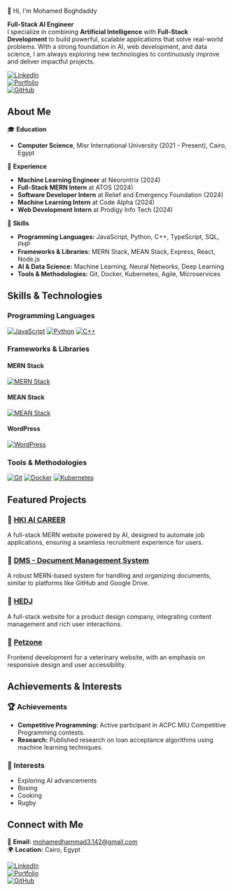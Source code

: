  👋 Hi, I'm Mohamed Boghdaddy

**Full-Stack AI Engineer**  
I specialize in combining **Artificial Intelligence** with **Full-Stack Development** to build powerful, scalable applications that solve real-world problems. With a strong foundation in AI, web development, and data science, I am always exploring new technologies to continuously improve and deliver impactful projects.

[![LinkedIn](https://img.shields.io/badge/LinkedIn-0077B5?logo=linkedin&logoColor=white)](https://www.linkedin.com/in/mohamed-el-boghdaddy/)  
[![Portfolio](https://img.shields.io/badge/Portfolio-ff5a5f?logo=google-chrome&logoColor=white)](https://boghdaddys-portfolio.netlify.app/)  
[![GitHub](https://img.shields.io/badge/GitHub-100000?logo=github&logoColor=white)](https://github.com/MohamedBoghdaddy)

## About Me

🎓 **Education**  
- **Computer Science**, Misr International University (2021 - Present), Cairo, Egypt

💼 **Experience**  
- **Machine Learning Engineer** at Neorontrix (2024)
- **Full-Stack MERN Intern** at ATOS (2024)
- **Software Developer Intern** at Relief and Emergency Foundation (2024)
- **Machine Learning Intern** at Code Alpha (2024)
- **Web Development Intern** at Prodigy Info Tech (2024)

🔧 **Skills**  
- **Programming Languages:** JavaScript, Python, C++, TypeScript, SQL, PHP  
- **Frameworks & Libraries:** MERN Stack, MEAN Stack, Express, React, Node.js  
- **AI & Data Science:** Machine Learning, Neural Networks, Deep Learning  
- **Tools & Methodologies:** Git, Docker, Kubernetes, Agile, Microservices

## Skills & Technologies

### Programming Languages
[![JavaScript](https://img.shields.io/badge/JavaScript-F7DF1E?style=for-the-badge&logo=javascript&logoColor=black)](https://github.com/MohamedBoghdaddy?tab=repositories&q=&type=&language=javascript)
[![Python](https://img.shields.io/badge/Python-3776AB?style=for-the-badge&logo=python&logoColor=white)](https://github.com/MohamedBoghdaddy?tab=repositories&q=&type=&language=python)
[![C++](https://img.shields.io/badge/C++-00599C?style=for-the-badge&logo=cplusplus&logoColor=white)](https://github.com/MohamedBoghdaddy?tab=repositories&q=&type=&language=cpp)

### Frameworks & Libraries

#### MERN Stack  
[![MERN Stack](https://img.shields.io/badge/MERN-61DAFB?style=for-the-badge&logo=react&logoColor=white)](https://github.com/MohamedBoghdaddy?tab=repositories&q=&type=&language=javascript)

#### MEAN Stack  
[![MEAN Stack](https://img.shields.io/badge/MEAN-00D084?style=for-the-badge&logo=angular&logoColor=white)](https://github.com/MohamedBoghdaddy?tab=repositories&q=mean)

#### WordPress  
[![WordPress](https://img.shields.io/badge/WordPress-21759B?style=for-the-badge&logo=wordpress&logoColor=white)](https://github.com/MohamedBoghdaddy?tab=repositories&q=wordpress)

### Tools & Methodologies  
[![Git](https://img.shields.io/badge/Git-F05032?style=for-the-badge&logo=git&logoColor=white)](https://github.com/MohamedBoghdaddy?tab=repositories&q=&type=&language=git)
[![Docker](https://img.shields.io/badge/Docker-2496ED?style=for-the-badge&logo=docker&logoColor=white)](https://github.com/MohamedBoghdaddy?tab=repositories&q=&type=&language=docker)
[![Kubernetes](https://img.shields.io/badge/Kubernetes-326CE5?style=for-the-badge&logo=kubernetes&logoColor=white)](https://github.com/MohamedBoghdaddy?tab=repositories&q=&type=&language=kubernetes)

## Featured Projects

### 🚀 [HKI AI CAREER](https://github.com/MohamedBoghdaddy/HKI-AI-CAREER)  
A full-stack MERN website powered by AI, designed to automate job applications, ensuring a seamless recruitment experience for users.

### 🚀 [DMS - Document Management System](https://github.com/MohamedBoghdaddy/Atos-Task-document-management-system)  
A robust MERN-based system for handling and organizing documents, similar to platforms like GitHub and Google Drive.

### 🚀 [HEDJ](https://github.com/MohamedBoghdaddy/HEDJ)  
A full-stack website for a product design company, integrating content management and rich user interactions.

### 🚀 [Petzone](https://github.com/MohamedBoghdaddy/Petzone)  
Frontend development for a veterinary website, with an emphasis on responsive design and user accessibility.

## Achievements & Interests

### 🏆 Achievements  
- **Competitive Programming:** Active participant in ACPC MIU Competitive Programming contests.  
- **Research:** Published research on loan acceptance algorithms using machine learning techniques.

### 🎯 Interests  
- Exploring AI advancements  
- Boxing  
- Cooking  
- Rugby  

## Connect with Me

📧 **Email:** [mohamedhammad3.142@gmail.com](mailto:mohamedhammad3.142@gmail.com)  
🌍 **Location:** Cairo, Egypt  

[![LinkedIn](https://img.shields.io/badge/LinkedIn-0077B5?logo=linkedin&logoColor=white)](https://www.linkedin.com/in/mohamed-el-boghdaddy/)  
[![Portfolio](https://img.shields.io/badge/Portfolio-ff5a5f?logo=google-chrome&logoColor=white)](https://boghdaddys-portfolio.netlify.app/)  
[![GitHub](https://img.shields.io/badge/GitHub-100000?logo=github&logoColor=white)](https://github.com/MohamedBoghdaddy)
